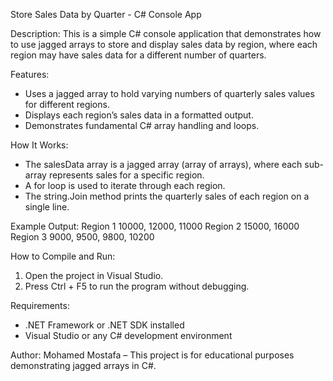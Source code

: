 Store Sales Data by Quarter - C# Console App

Description:
This is a simple C# console application that demonstrates how to use jagged arrays to store and display sales data by region, where each region may have sales data for a different number of quarters.

Features:
- Uses a jagged array to hold varying numbers of quarterly sales values for different regions.
- Displays each region’s sales data in a formatted output.
- Demonstrates fundamental C# array handling and loops.

How It Works:
- The salesData array is a jagged array (array of arrays), where each sub-array represents sales for a specific region.
- A for loop is used to iterate through each region.
- The string.Join method prints the quarterly sales of each region on a single line.

Example Output:
Region 1
10000, 12000, 11000
Region 2
15000, 16000
Region 3
9000, 9500, 9800, 10200

How to Compile and Run:
1. Open the project in Visual Studio.
2. Press Ctrl + F5 to run the program without debugging.

Requirements:
- .NET Framework or .NET SDK installed
- Visual Studio or any C# development environment

Author:
Mohamed Mostafa – This project is for educational purposes demonstrating jagged arrays in C#.
